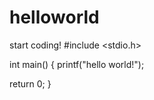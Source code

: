 # helloworld
start coding!
#include <stdio.h>

int main()
{
  printf("hello world!");
  
  return 0;
}
